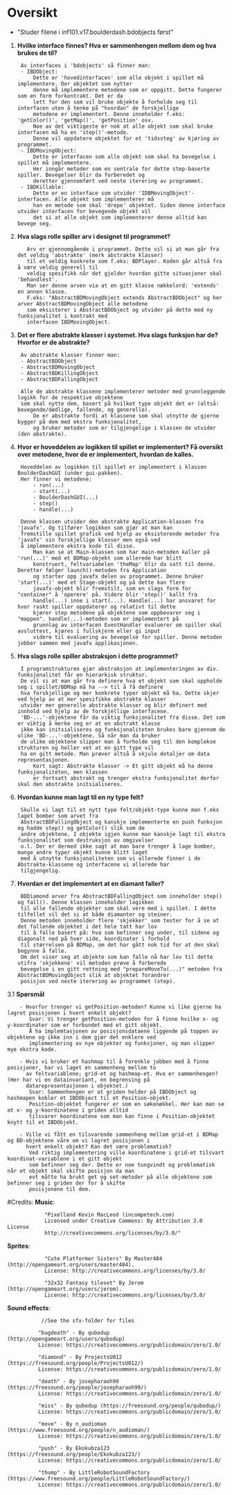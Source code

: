 # Oversikt
- "Studer filene i inf101.v17.boulderdash.bdobjects først"
1. **Hvilke interface finnes? Hva er sammenhengen mellom dem og hva brukes de til?**

        Av interfaces i 'bdobjects' så finner man:
        - IBDObject: 
            Dette er 'hovedinterfacen' som alle objekt i spillet må implementere. Der objektet som nytter
            denne må implementere metodene som er oppgitt. Dette fungerer som en form forkontrakt. Det er da
            lett for den som vil bruke objekte å forholde seg til interfacen uten å tenke på "hvordan" de forskjellige
            metodene er implementert. Denne inneholder f.eks: 'getColor()', 'getMap()', 'getPosition' osv.
            Noe av det viktigeste er nok at alle objekt som skal bruke interfacen må ha en 'step()'-metode.
            Denne vil oppdatere objektet for et 'tidssteg' av kjøring av programmet. 
        - IBDMovingObject: 
            Dette er interfacen som alle objekt som skal ha bevegelse i spillet må implementere.
            Her inngår metoder som en sentrale for dette step-baserte spiller. Bevegelser blir da forberedet og 
            deretter gjennomført ved neste iterering av programmet.
        - IBDKillable:
            Dette er en interface som utvider 'IDBMovingObject'-interfacen. Alle objekt som implementerer må 
            han en metode som skal 'drepe' objektet. Siden denne interface utvider interfacen for bevegende objekt vil 
            det si at alle objekt som implementerer denne alltid kan bevege seg.
         
2. **Hva slags rolle spiller arv i designet til programmet?**
            
          Arv er gjennomgående i programmet. Dette vil si at man går fra det veldig 'abstrakte' (merk abstrakte klasser) 
          til et veldig konkrete som f.eks: BDPlayer. Koden går altså fra å være veldig generell til 
          veldig spesifikk når det gjelder hvordan gitte situasjoner skal 'behandlest'.
          Man ser denne arven via at en gitt klasse nøkkelord: 'extends' en annen klasse.
          F.eks: "AbstractBDMovingObject extends AbstractBDObject" og her arver AbstractBDMovingObject alle metodene
          som eksisterer i AbstractBDObject og utvider på dette med ny funksjonalitet i kontrakt med 
          interfacen IBDMovingObject.
   
3. **Det er flere abstrakte klasser i systemet. Hva slags funksjon har de? Hvorfor er de abstrakte?**

        Av abstrakte klasser finner man:
        - AbstractBDObject       
        - AbstractBDMovingObject          
        - AbstractBDKillingObject          
        - AbstractBDFallingObject
        
        Alle de abstrakte klassene implementerer metoder med grunnleggende logikk for de respektive objektene
        som skal nytte dem, basert på hvilket type objekt det er (altså: bevegende/dødlige, fallende, og generelle). 
            De er abstrakte fordi at klassene som skal utnytte de gjerne bygger på dem med ekstra funksjonalitet,
            og bruker metoder som er tilgjengelige i klassen de utvider (den abstrakte).           
   
4. **Hvor er hoveddelen av logikken til spillet er implementert? Få oversikt over metodene, hvor de er implementert, hvordan de kalles.**
   
        Hoveddelen av logikken til spillet er implementert i klassen BoulderDashGUI (under gui-pakken).
        Her finner vi metodene:
            - run(...)
            - start(...)
            - BoulderDashGUI(...)
            - step()
            - handle(...)
            
        Denne klassen utvider den abstrakte Application-klassen fra 'javafx'. Og tilfører logikken som gjør at man kan
        fremstille spillet grafisk ved hjelp av eksisterende metoder fra 'javafx' sin forskjellige klasser men også ved
        å implementere ekstra kode til disse.
            Man kan se at Main-klassen som har main-metoden kaller på 'run(...)' med et BDMap-objekt som allerede har blitt
            konstruert, feltvariabelen 'theMap' blir da satt til denne. Deretter følger launch()-metoden fra Application
            og starter opp javafx delen av programmet. Denne bruker 'start(...)' med et Stage-objekt og på dette kan flere
            javafx-objekt blir fremstilt, som en slags form for "container" å 'operere' på. Videre blir 'step()' kallt fra
            handle(...) inne i start(...). Handle(...) har ansvaret for hvor raskt spiller oppdaterer og relativt til dette
            kjører step metodene på objektene som oppbevarer seg i "mappen". handle(...)-metoden som er implementert på
            grunnlag av interfacen EventHandler evaluerer om spiller skal avsluttest, kjøres i fullskjerm eller gi input
            videre til evaluering av bevegelse for spiller. Denne metoden jobber sammen med javafx applikasjonen.  
        
5. **Hva slags rolle spiller abstraksjon i dette programmet?**
        
        I programstrukturen gjør abstraksjon at implementeringen av div. funksjonalitet får en hierarkisk struktur. 
        De vil si at man går fra definere hva et objekt som skal oppholde seg i spillet/BDMap må ha --> til å få definere 
        hva forskjellige og mer konkrete typer objekt må ha. Dette skjer ved hjelp av at mer spesifikke abstrakte klasser 
        utvider mer generelle abstrakte klasser og blir definert med innhold ved hjelp av de forskjellige interfacene. 
        'BD-...'-objektene får da viktig funksjonalitet fra disse. Det som er viktig å merke seg er at en abstrakt klasse 
        ikke kan initsialiseres og funksjonaliteten brukes bare gjennom de ulike 'BD-...'-objektene. Så når man da bruker 
        de ulike objektene slipper man å forholde seg til den komplekse strukturen og heller vet at en gitt type vil 
        ha en gitt metode. Man prøver altså å skjule detaljer om data representasjonen.
            Kort sagt: Abstrakte klasser -> Et gitt objekt må ha denne funksjonaliteten, men klassen 
            er fortsatt abstrakt og trenger ekstra funksjonalitet derfor skal den abstrakte initsialiseres.
        
6. **Hvordan kunne man lagt til en ny type felt?**
        
        Skulle vi lagt til et nytt type felt/objekt-type kunne man f.eks laget bomber som arvet fra
        AbstractBDFallingObject og kanskje implementerte en push funksjon og hadde step() og getColor() slik som de
        andre objektene. I objekte igjen kunne man kanskje lagt til ekstra funksjonalitet som destruksjon av omgivelser
        o.l. Der er dermed ikke sagt at man bare trenger å lage bomber, mange andre typer objekt kunne blitt laget
        med å utnytte funksjonaliteten som vi allerede finner i de Abstrakte-klassene og interfacene vi allerede har
        tilgjengelig.
        
7. **Hvordan er det implementert at en diamant faller?**
        
        BDDiamond arver fra AbstractBDFallingObject som inneholder step() og fall(). Denne klassen inneholder logikken
        til alle fallende objekter som skal vere med i spillet. I dette tilfellet vil det si at både diamanter og steiner.
        Denne metoden inneholder flere 'skjekker' som tester for å se at det fallende objektet i det hele tatt har lov 
        til å falle basert på: hva som befinner seg under, til sidene og diagonalt ned på hver side, koordinater i forhold
        til størrelsen på BDMap, om det har gått nok tid for at den skal begynne å falle.
        Om det viser seg at objekte som kan falle nå har lov til dette utifra 'skjekkene' vil metoden prøve å forberede
        bevegelse i en gitt rettning med "prepareMoveTo(...)" metoden fra AbstractBDMovingObject slik at objektet forandrer
        posisjon ved neste iterering av programmet (step).
        
   
3.1 **Spørsmål**
        
        - Hvorfor trenger vi getPosition-metoden? Kunne vi like gjerne ha lagret posisjonen i hvert enkelt objekt?
           Svar: Vi trenger getPosition-metoden for å finne hvilke x- og y-koordinater som er forbundet med et gitt objekt.
           Å ha implemtasjonen av posisjonsdataene liggende på toppen av objektene og ikke inn i dem gjør det enklere ved
           implementering av nye objekter og funksjoner, og man slipper mye ekstra kode.
           
        - Hvis vi bruker et hashmap til å forenkle jobben med å finne posisjoner, har vi laget en sammenheng mellom to 
          av feltvariablene; grid-et og hashmap-et. Hva er sammenhengen? (Her har vi en datainvariant, en begrensing på 
          datarepresentasjonen i objektet.)
           Svar: Sammenhengen er at griden holder på IBDObject og hashmapen kobler et IBDObject til et Position-objekt.
           Position-objektet fungerer er som en søkenøkkel. Her kan man se at x- og y-koordinatene i griden alltid
           tilsvarer koordinatene som man kan finne i Position-objektet knytt til et IBDObjekt.
           
        - Ville vi fått en tilsvarende sammenheng mellom grid-et i BDMap og BD-objektene våre om vi lagret posisjonen i 
          hvert enkelt objekt? Kan det være problematisk?
           Ved riktig implementering ville koordinatene i grid-et tilsvart koordinat-variablene i et gitt objekt 
           som befinner seg der. Dette er noe tungvindt og problematisk når et objekt skal skifte posisjon da man 
           evt måtte ha brukt get og set-metoder på alle objektene som befinner seg i griden der for å skifte 
           posisjonene til dem.
          

   #Credits:
   **Music**: 
 
                "Pixelland Kevin MacLeod (incompetech.com)
                Licensed under Creative Commons: By Attribution 3.0 License
                http://creativecommons.org/licenses/by/3.0/"
           
   **Sprites**: 
   
                "Cute Platformer Sisters" By Master484 (http://opengameart.org/users/master484).
                License: http://creativecommons.org/licenses/by/3.0/
                
                "32x32 Fantasy tileset" By Jerom (http://opengameart.org/users/jerom).
                License: http://creativecommons.org/licenses/by/3.0/
                
                
   **Sound effects**: 
                
               //See the sfx-folder for files
               
              "bugdeath" - By qubodup (http://opengameart.org/users/qubodup)
              License: https://creativecommons.org/publicdomain/zero/1.0/
              
              "diamond" - By ProjectsU012 (https://freesound.org/people/ProjectsU012/)
              License: https://creativecommons.org/publicdomain/zero/1.0/
              
              "death" - By josepharaoh99 (https://freesound.org/people/josepharaoh99/)
              License: https://creativecommons.org/publicdomain/zero/1.0/
              
              "miss" - By qubodup (https://freesound.org/people/qubodup/)
              License: https://creativecommons.org/publicdomain/zero/1.0/
              
              "move" - By n_audioman (https://www.freesound.org/people/n_audioman/)
              License: https://creativecommons.org/publicdomain/zero/1.0/
              
              "push" - By Ekokubza123 (https://freesound.org/people/Ekokubza123/)
              License: https://creativecommons.org/publicdomain/zero/1.0/
              
              "thump" - By LittleRobotSoundFactory (https://www.freesound.org/people/LittleRobotSoundFactory/)
              License: https://creativecommons.org/publicdomain/zero/1.0/
   